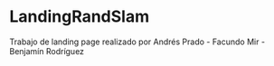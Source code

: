 # LandingRandSlam
Trabajo de landing page realizado por Andrés Prado - Facundo Mir - Benjamín Rodríguez
